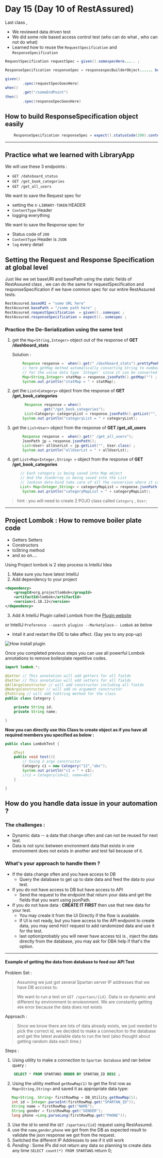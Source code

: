 # Day 15 (Day 10 of RestAssured)

Last class ,

* We reviewed data driven test 
* We did some role based access control test (who can do what , who can not do what)
* Learned how to reuse the `RequestSpecification` and `ResponseSpecification`

```java
RequestSpecification requestSpec = given().somespecHere..... ; 

ResponseSpecification responseSpec = responsespecBuilderObject...... build() ; 

given()
        .spec(requestSpecGoesHere)
when()
        .get("/someEndPoint")
then()
        .spec(responseSpecGoesHere)

```
##  How to build ResponseSpecification object easily 

```java 
    ResponseSpecification responseSpec = expect().statusCode(200).contentType(ContentType.JSON) ; 
```
----
## Practice what we learned with LibraryApp 

We will use these 3 endpoints : 
* `GET /dahsboard_status`
* `GET /get_book_categories`
* `GET /get_all_users`

We want to save the Request spec for 
  * setting the `X-LIBRARY-TOKEN` HEADER 
  * `ContentType` Header 
  * logging everything 

We want to save the Response spec for 
  * Status code of `200`
  * `ContentType` Header is `JSON` 
  * `log` every detail


## Setting the Request and Response Specification at global level
 Just like we set baseURI and basePath using the static fields of RestAssured class , 
 we can do the same for requestSpecification and responseSpecification if we have 
 common spec for our entire RestAssured tests. 
 ```java 
RestAssured.baseURI = "some URL here"
RestAssured.basePath = "/some path here" ;
RestAssured.requestSpecification  = given()..somespec ;
RestAssured.responseSpecification = expect()..somespec ; 
 ```

 ### Practice the De-Serialization using the same test 
 1. get the `Map<String,Integer>` object out of the response of **GET /dashboard_stats**

    Solution : 
```java
        Response response =  when().get(" /dashboard_stats").prettyPeek();
        // here getMap method automatically converting String to number
        // for the value data type `Integer` since it can be converted
        Map<String,Integer> statMap = response.jsonPath().getMap("") ;
        System.out.println("statMap = " + statMap);
```
 2. get the `List<Category>` object from the response of **GET /get_book_categories**
```java
         Response response = when()
                 .get("/get_book_categories");
         List<Category> categoryList = response.jsonPath().getList("", Category.class) ;
        System.out.println("categoryList = " + categoryList);
```
 3. get the `List<User>` object from the response of **GET /get_all_users**
```java 
        Response response =  when().get(" /get_all_users");
        JsonPath jp = response.jsonPath();
        List<User> allUserLst = jp.getList("", User.class) ;
        System.out.println("allUserLst = " + allUserLst);
```
 4. get `List<Map<Integer,String> >` object from the response of **GET /get_book_categories**
```java
       // Each category is being saved into Map object 
       // And the JsonArray is being saved into the List
       // Jackson data-bind take care of all the conversion where it can 
       List< Map<Integer,String> > categoryMapList = response.jsonPath().getList("");
        System.out.println("categoryMapList = " + categoryMapList);
```

>hint : you will need to create 2 POJO class called `Category` , `User`; 
----
## Project Lombok : How to remove boiler plate code
* Getters Setters 
* Constructors 
* toString method 
* and so on.... 

Using Project lombok is 2 step process is IntelliJ Idea
1. Make sure you have latest IntelliJ 
2. Add dependency to your project 
```xml
<dependency>
    <groupId>org.projectlombok</groupId>
    <artifactId>lombok</artifactId>
    <version>1.18.12</version>
</dependency>
 ```
3. Add A IntelliJ Plugin called Lombok from the [Plugin website]("https://plugins.jetbrains.com/plugin/6317-lombok") 

or IntelliJ `Preference --search plugins --Marketplace-- Lombok` as below
* Intall it and restart the IDE to take affect. (Say yes to any pop-up) 

![How install plugin](../../resources/gifs/How_To_Install_Lombok_Plugin_in_IntelliJ.gif "How to do install plugin")

Once you completed previous steps you can use all powerful Lombok annotations to remove boilerplate repetitive codes. 

```Java 
import lombok.*;

@Getter // This annotation will add getters for all fields
@Setter // This annotation will add setters for all fields
@AllArgsConstructor // will add constructor including all fields
@NoArgsConstructor // will add no argument constructor
@ToString // will add toString method for the class
public class Category {

    private String id;
    private String name;

}
```

**Now you can directly use this Class to create object as if you have all required members you specified as below :**
```Java
public class LombokTest {

    @Test
    public void test(){
        // Using 2 args constructor
        Category c1 = new Category("12","abc");
        System.out.println("c1 = " + c1);
        //c1 = Category(id=12, name=abc)
    }

}
```

## How do you handle data issue in your automation ? 

### The challenges :

* Dynamic data --
   a data that change often and can not be reused for next test. 
* Data is not sync between environment 
    data that exists in one environment does not exists in another and test fail because of it. 

### What's your approach to handle them ? 
* If the data change often and you have access to DB
  * Query the database to get up to date data and feed the data to your test. 
* If you do not have access to DB but have access to API
  * Send the request to the endpoint that return your data and get the fields that you want using jsonPath. 
* If you do not have data : **CREATE IT FIRST** then use that new data for your test. 
  * You may create it from the UI Directly if the flow is available. 
  * If UI is not ready, but you have access to the API endpoint to create data, you may send `POST` request to add randomized data and use it for the test.
  * last option(probably you will never have access to) is , inject the data directly from the database, you may ask for DBA help if that's the option. 

---- 
#### Example of getting the data from database to feed our API Test

Problem Set : 
> Assuming we just got several Spartan server IP addresses that we have DB acccess to.
>  
> We want to run a test on `GET /spartans/{id}`. 
> Data is so dynamic and different by environment to envieonment. 
> We are constantly getting `404` error because the data does not exists

Approach :
> Since we know there are lots of data already exists, we just needed to pick the correct id, we decided to make a conneciton to the database and get the latest available data to run the test (also thought about getting random data each time.)

Steps : 
1. Using utility to make a connection to `Spartan Database` and ran below query :  
```SQL 
    SELECT * FROM SPARTANS ORDER BY SPARTAN_ID DESC ;
```
2. Using the utility method `getRowMap(1)` to get the first row as `Map<String,String>` and saved it as appropriate data type: 
 ```java
    Map<String, String> firstRowMap = DB_Utility.getRowMap(1);
    int id = Integer.parseInt(firstRowMap.get("SPARTAN_ID"));
    String name = firstRowMap.get("NAME");
    String gender = firstRowMap.get("GENDER");
    long phone =Long.parseLong(firstRowMap.get("PHONE"));
 ```
 3. Use the id to send the ```GET /spartans/{id}``` request using RestAssured. 
 4. use the `name`,`gender`,`phone` we got from the DB as expected result to validate the json response we got from the request. 
 5. Switched the different IP Addresses to see if it still work
 6. _Pending_ : Some IPs did not return any data so planning to create data any time  ```SELECT count(*) FROM SPARTANS``` return 0; 
